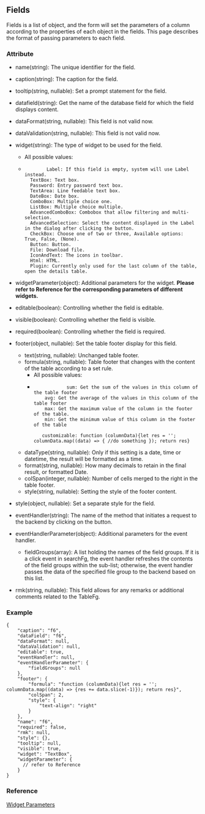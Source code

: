 ## Fields

Fields is a list of object, and the form will set the parameters of a column
according to the properties of each object in the fields. This page describes
the format of passing parameters to each field.

### Attribute

  * name(string): The unique identifier for the field.

  

  * caption(string): The caption for the field.

  

  * tooltip(string, nullable): Set a prompt statement for the field.

  

  * datafield(string): Get the name of the database field for which the field displays content.
  * dataFormat(string, nullable): This field is not valid now.
  * dataValidation(string, nullable): This field is not valid now.

  

  * widget(string): The type of widget to be used for the field. 
    * All possible values:
    *             Label: If this field is empty, system will use Label instead.
            TextBox: Text box.
            Password: Entry password text box.
            TextArea: Line feedable text box.
            DateBox: Date box.
            ComboBox: Multiple choice one.
            ListBox: Multiple choice multiple.
            AdvancedComboBox: Combobox that allow filtering and multi-selection.
            AdvancedSelection: Select the content displayed in the Label in the dialog after clicking the button.
            CheckBox: Choose one of two or three, Available options: True, False, (None).
            Button: Button.
            File: Download file.
            IconAndText: The icons in toolbar.
            Html: HTML.
            Plugin: Currently only used for the last column of the table, open the details table.
        

  * widgetParameter(object): Additional parameters for the widget. **Please refer to Reference for the corresponding parameters of different widgets.**

  

  * editable(boolean): Controlling whether the field is editable.
  * visible(boolean): Controlling whether the field is visible.
  * required(boolean): Controlling whether the field is required.

  

  * footer(object, nullable): Set the table footer display for this field. 
    * text(string, nullable): Unchanged table footer.
    * formula(string, nullable): Table footer that changes with the content of the table according to a set rule. 
      * All possible values:
      *                 sum: Get the sum of the values in this column of the table footer
                avg: Get the average of the values in this column of the table footer
                max: Get the maximum value of the column in the footer of the table.
                min: Get the minimum value of this column in the footer of the table
                
               customizable: function (columnData){let res = ''; columnData.map((data) => { //do something }); return res}
            

    * dataType(string, nullable): Only if this setting is a date, time or datetime, the result will be formatted as a time.
    * format(string, nullable): How many decimals to retain in the final result, or formatted Date.
    * colSpan(integer, nullable): Number of cells merged to the right in the table footer.
    * style(string, nullable): Setting the style of the footer content.

  

  * style(object, nullable): Set a separate style for the field.

  

  * eventHandler(string): The name of the method that initiates a request to the backend by clicking on the button.
  * eventHandlerParameter(object): Additional parameters for the event handler. 
    * fieldGroups(array): A list holding the names of the field groups. If it is a click event in searchFg, the event handler refreshes the contents of the field groups within the sub-list; otherwise, the event handler passes the data of the specified file group to the backend based on this list.

  

  * rmk(string, nullable): This field allows for any remarks or additional comments related to the TableFg.

### Example

    
    
    {
        "caption": "f6",
        "dataField": "f6",
        "dataFormat": null,
        "dataValidation": null,
        "editable": true,
        "eventHandler": null,
        "eventHandlerParameter": {
            "fieldGroups": null
        },
        "footer": {
            "formula": "function (columnData){let res = ''; columnData.map((data) => {res += data.slice(-1)}); return res}",
            "colSpan": 2,
            "style": {
                "text-align": "right"
            }
        },
        "name": "f6",
        "required": false,
        "rmk": null,
        "style": {},
        "tooltip": null,
        "visible": true,
        "widget": "TextBox",
        "widgetParameter": {
          // refer to Reference 
        }
    }
    

### Reference

[Widget Parameters](Widget_Parameters.md "Widget Parameters")

